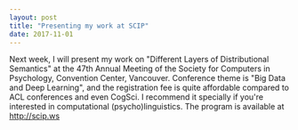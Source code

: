 ```yaml
---
layout: post
title: "Presenting my work at SCIP"
date: 2017-11-01
---
```


Next week, I will present my work on "Different Layers of Distributional Semantics" at the 47th Annual Meeting of the Society for Computers in Psychology, Convention Center, Vancouver. Conference theme is "Big Data and Deep Learning", and the registration fee is quite affordable compared to ACL conferences and even CogSci. I recommend it specially if you're interested in computational (psycho)linguistics. The program is available at http://scip.ws
